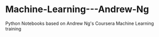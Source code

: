 # Machine-Learning---Andrew-Ng
Python Notebooks based on Andrew Ng's Coursera Machine Learning training
